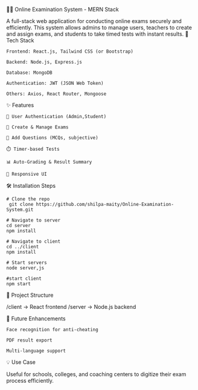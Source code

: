 🧑‍💻 Online Examination System - MERN Stack

A full-stack web application for conducting online exams securely and efficiently. This system allows admins to manage users, teachers to create and assign exams, and students to take timed tests with instant results.
🚀 Tech Stack

    Frontend: React.js, Tailwind CSS (or Bootstrap)

    Backend: Node.js, Express.js

    Database: MongoDB

    Authentication: JWT (JSON Web Token)

    Others: Axios, React Router, Mongoose

✨ Features

    👤 User Authentication (Admin,Student)

    📝 Create & Manage Exams

    📌 Add Questions (MCQs, subjective)

    ⏱️ Timer-based Tests

    📊 Auto-Grading & Result Summary

    📱 Responsive UI

🛠️ Installation Steps

    # Clone the repo
     git clone https://github.com/shilpa-maity/Online-Examination-System.git

    # Navigate to server
    cd server
    npm install

    # Navigate to client
    cd ../client
    npm install

    # Start servers
    node server,js

    #start client
    npm start

📁 Project Structure

/client      → React frontend
/server      → Node.js backend

📌 Future Enhancements

    Face recognition for anti-cheating

    PDF result export

    Multi-language support

💡 Use Case

Useful for schools, colleges, and coaching centers to digitize their exam process efficiently.
